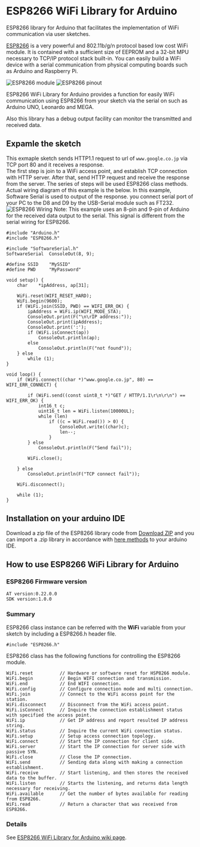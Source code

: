 # ESP8266 WiFi Library for Arduino

ESP8266 library for Arduino that facilitates the implementation of WiFi communication via user sketches.

[ESP8266] is a very powerful and 802.11b/g/n protocol based low cost WiFi module. It is contained with a sufficient size of EEPROM and a 32-bit MPU necessary to  TCP/IP protocol stack built-in. You can easily build a WiFi device with a serial communication from physical computing boards such as Arduino and Raspberry Pi.

![ESP8266 module](https://raw.github.com/wiki/hieromon/ESP8266/images/ESP8266_mini.png)
![ESP8266 pinout](https://raw.github.com/wiki/hieromon/ESP8266/images/ESP8266_pinout.png)

[ESP8266]:http://www.esp8266.com/wiki/doku.php?id=start "ESP8266 Community wiki"

ESP8266 WiFi Library for Arduino provides a function for easily WiFi communication using ESP8266 from your sketch via the serial on such as Arduino UNO, Leonardo and MEGA.

Also this library has a debug output facility can monitor the transmitted and received data.

## Expamle the sketch

This exmaple sketch sends HTTP1.1 request to url of `www.google.co.jp` via TCP port 80 and it receives a response.  
The first step is join to a WiFi access point, and establish TCP connection with HTTP server. After that, send HTTP request and receive the response from the server. The series of steps will be used ESP8266 class methods.  
Actual wiring diagram of this example is the below. In this example, Software Serial is used to output of the response. you connect serial port of your PC to the D8 and D9 by the USB-Serial module such as FT232.
![ESP8266 Wiring](https://raw.github.com/wiki/hieromon/ESP8266/images/ESP8266_wiring.png)
Note: This example uses an 8-pin and 9-pin of Arduino for the received data output to the serial. This signal is different from the serial wiring for ESP8266.
```Arduino
#include "Arduino.h"
#include "ESP8266.h"

#include "SoftwareSerial.h"
SoftwareSerial	ConsoleOut(8, 9);

#define SSID	"MySSID"
#define PWD		"MyPassword"

void setup() {
	char	*ipAddress, ap[31];

	WiFi.reset(WIFI_RESET_HARD);
	WiFi.begin(9600);
	if (WiFi.join(SSID, PWD) == WIFI_ERR_OK) {
		ipAddress = WiFi.ip(WIFI_MODE_STA);
		ConsoleOut.print(F("\n\rIP address:"));
		ConsoleOut.print(ipAddress);
		ConsoleOut.print(':');
		if (WiFi.isConnect(ap))
			ConsoleOut.println(ap);
		else
			ConsoleOut.println(F("not found"));
	} else
		while (1);
}

void loop() {
	if (WiFi.connect((char *)"www.google.co.jp", 80) == WIFI_ERR_CONNECT) {

		if (WiFi.send((const uint8_t *)"GET / HTTP/1.1\r\n\r\n") == WIFI_ERR_OK) {
			int16_t	c;
			uint16_t len = WiFi.listen(10000UL);
			while (len)
				if ((c = WiFi.read()) > 0) {
					ConsoleOut.write((char)c);
					len--;
				}
		} else
			ConsoleOut.println(F("Send fail"));

		WiFi.close();

	} else
		ConsoleOut.println(F("TCP connect fail"));

	WiFi.disconnect();

	while (1);
}
```

## Installation on your arduino IDE

Download a zip file of the ESP8266 library code from [Download ZIP](https://github.com/Hieromon/ESP8266/archive/master.zip "ESP8266 download a .zip") and you can import a .zip library in accordance with [here methods](http://www.arduino.cc/en/Guide/Libraries#toc4 "Importing a .zip Library") to your arduino IDE.

## How to use ESP8266 WiFi Library for Arduino

### ESP8266 Firmware version
```
AT version:0.22.0.0
SDK version:1.0.0
````

### Summary

ESP8266 class instance can be referred with the **WiFi** variable from your sketch by including a ESP8266.h header file.

````Arduino
#include "ESP8266.h"
````

ESP8266 class has the following functions for controlling the ESP8266 module.  

    WiFi.reset			// Hardware or software reset for HSP8266 module.
    WiFi.begin			// Begin WIFI connection and transmission.
    WiFi.end			// End WIFI connection.
    WiFi.config			// Configure connection mode and multi connection.
    WiFi.join			// Connect to the WiFi access point for the station.
    WiFi.disconnect		// Disconnect from the WiFi access point.
    WiFi.isConnect		// Inquire the connection establishment status with specified the access point.
    WiFi.ip				// Get IP address and report resulted IP address string.
    WiFi.status			// Inquire the current WiFi connection status.
    WiFi.setup			// Setup access connection topology.
    WiFi.connect		// Start the IP connection for client side.
    WiFi.server			// Start the IP connection for server side with passive SYN.
    WiFi.close			// Close the IP connection.
    WiFi.send			// Sending data along with making a connection establishment.
    WiFi.receive		// Start listening, and then stores the received data to the buffer.
    WiFi.listen			// Starts the listening, and returns data length necessary for receiving.
    WiFi.available		// Get the number of bytes available for reading from ESP8266. 
    WiFi.read			// Return a character that was received from ESP8266.

### Details
See [ESP8266 WiFi Library for Arduino wiki page](https://github.com/Hieromon/ESP8266/wiki).
